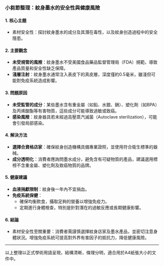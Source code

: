 ### 小芻節整理：紋身墨水的安全性與健康風險

#### 1. 核心主題
- 素材安全性：探討紋身墨水的成分及其潛在毒性，以及紋身创造過程中的安全隱患。

#### 2. 主要觀念
- **未受規管的風險**：紋身墨水不受美國食品藥品監督管理局（FDA）規範，導致產品質量和安全性缺乏保障。
- **淺層注射**：紋身墨水通常注入表皮下的真皮層，深度僅約0.5毫米，雖淺但可能對免疫系統造成影響。

#### 3. 問題原因
- **未受監管的成分**：某些墨水含有重金屬（如鉛、水銀、鎘）、塑化劑（如BPA）及丙烯酸酯等有害物質，這些成分可能導致過敏或致癌。
- **感染風險**：紋身器具若未經過高壓蒸汽滅菌（Autoclave sterilization），可能會引發局部感染。

#### 4. 解決方法
- **選擇合資格店家**：確保紋身创造機構具備專業證照，並使用符合衛生標準的器械。
- **成分透明化**：消費者應詢問墨水成分，避免含有可疑物質的產品，建議選用標榜不含重金屬、塑化劑及致癌物質的品牌。

#### 5. 健康建議
- **血液捐獻限制**：紋身後一年內不宜捐血。
- **免疫系統保健**：
  - 確保均衡飲食，攝取足夠的營養以增強免疫力。
  - 定期進行身體檢查，特別是針對潛在的過敏反應或長期健康影響。

#### 6. 結論
- 素材安全性至關重要：消費者需謹慎選擇紋身店家及墨水產品，並密切注意身體狀況。增強免疫系統可提高對外界有害因子的抵抗力，降低健康風險。

---

以上整理以正式學術用語呈現，結構清晰，條理分明，適合用於A4紙張大小的文件中。